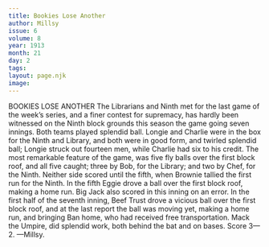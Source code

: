 ```yaml
---
title: Bookies Lose Another
author: Millsy
issue: 6
volume: 8
year: 1913
month: 21
day: 2
tags:
layout: page.njk
image:
---
```

BOOKIES LOSE ANOTHER    The Librarians and Ninth met for the last game of the week’s series, and a finer contest for supremacy, has hardly been witnessed on the Ninth block grounds this season the game going seven innings. Both teams played splendid ball. Longie and Charlie were in the box for the Ninth and Library, and both were in good form, and twirled splendid ball; Longie struck out fourteen men, while Charlie had six to his credit. The most remarkable feature of the game, was five fly balls over the first block roof, and all five caught; three by Bob, for the Library; and two by Chef, for the Ninth. Neither side scored until the fifth, when Brownie tallied the first run for the Ninth. In the fifth Eggie drove a ball over the first block roof, making a home run. Big Jack also scored in this inning on an error. In the first half of the seventh inning, Beef Trust drove a vicious ball over the first block roof, and at the last report the ball was moving yet, making a home run, and bringing Ban home, who had received free transportation. Mack the Umpire, did splendid work, both behind the bat and on bases. Score 3—2. —Millsy. 


